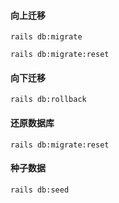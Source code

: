 #### 向上迁移

```
rails db:migrate
```
```
rails db:migrate:reset
```


#### 向下迁移

```
rails db:rollback
```


#### 还原数据库
```
rails db:migrate:reset
```


#### 种子数据
```
rails db:seed
```
